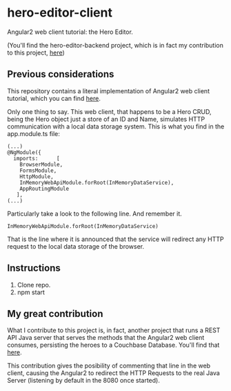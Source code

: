 # hero-editor-client
Angular2 web client tutorial: the Hero Editor.

(You'll find the hero-editor-backend project, which is in fact my contribution to this project, [here](https://github.com/pgbonino/hero-editor-backend))

## Previous considerations

This repository contains a literal implementation of Angular2 web client tutorial, which you can find [here](https://angular.io/guide/quickstart).

Only one thing to say. This web client, that happens to be a Hero CRUD, being the Hero object just a store of an ID and Name, simulates HTTP communication with a local data storage system. This is what you find in the app.module.ts file:

```
(...)
@NgModule({
  imports:      [
    BrowserModule,
    FormsModule,
    HttpModule,
    InMemoryWebApiModule.forRoot(InMemoryDataService),
    AppRoutingModule
   ],
(...)
```

Particularly take a look to the following line. And remember it.

```
InMemoryWebApiModule.forRoot(InMemoryDataService)
```

That is the line where it is announced that the service will redirect any HTTP request to the local data storage of the browser.

## Instructions

1. Clone repo.
2. npm start

## My great contribution

What I contribute to this project is, in fact, another project that runs a REST API Java server that serves the methods that the Angular2 web client consumes, persisting the heroes to a Couchbase Database. You'll find that [here](https://github.com/pgbonino/hero-editor-backend).

This contribution gives the posibility of commenting that line in the web client, causing the Angular2 to redirect the HTTP Requests to the real Java Server (listening by default in the 8080 once started).
